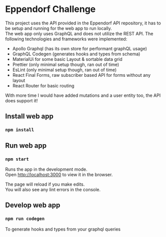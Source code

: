 # Eppendorf Challenge

This project uses the API provided in the Eppendorf API repository, it has to be setup and running for the web app to run locally.    
The web app only uses GraphQL and does not utilize the REST API. The following technologies and frameworks were implemented:
- Apollo Graphql (has its own store for performant graphQL usage)
- GraphQL Codegen (generates hooks and types from schema)
- MaterialUi for some basic Layout & sortable data grid
- Prettier (only minimal setup though, ran out of time)
- EsLint (only minimal setup though, ran out of time)
- React Final Forms, raw subscriber based API for forms without any layout
- React Router for basic routing

With more time I would have added mutations and a user entity too, the API does support it!

## Install web app

### `npm install`

## Run web app

### `npm start`

Runs the app in the development mode.\
Open [http://localhost:3000](http://localhost:3000) to view it in the browser.

The page will reload if you make edits.\
You will also see any lint errors in the console.

## Develop web app

### `npm run codegen`

To generate hooks and types from your graphql queries